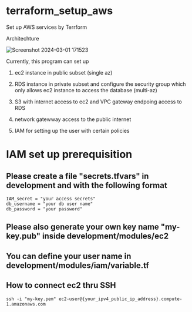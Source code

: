 # terraform_setup_aws
Set up AWS services by Terrform

Architechture

![Screenshot 2024-03-01 171523](https://github.com/aklli96/terraform_setup_aws/assets/103712883/ef4b92d1-492b-4562-9861-4d32602be06e)


Currently, this program can set up



1. ec2 instance in public subset (single az)

2. RDS instance in private subset and configure the security group which only allows ec2 instance to access the database (multi-az)

3. S3 with internet access to ec2 and VPC gateway endpoing access to RDS 

4. network gatewway access to the public internet

5. IAM for setting up the user with certain policies







# IAM set up prerequisition

## Please create a file "secrets.tfvars" in development and with the following format
```
IAM_secret = "your access secrets"
db_username = "your db user name"
db_password = "your password"
```

## Please also generate your own key name "my-key.pub" inside development/modules/ec2

## You can define your user name in development/modules/iam/variable.tf


## How to connect ec2 thru SSH
```
ssh -i "my-key.pem" ec2-user@{your_ipv4_public_ip_address}.compute-1.amazonaws.com
```